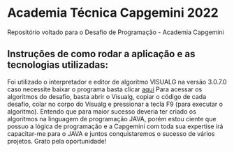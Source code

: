 # Academia Técnica Capgemini 2022
Repositório voltado para o Desafio de Programação - Academia Capgemini
## Instruções de como rodar a aplicação e as tecnologias utilizadas:
Foi utilizado o interpretador e editor de algoritmo VISUALG na versão 3.0.7.0 caso necessite baixar o programa basta clicar [aqui](https://sourceforge.net/projects/visualg30/)
Para acessar os algoritmos do desafio, basta abrir o Visualg, copiar o código de cada desafio, colar no corpo do Visualg e pressionar a tecla F9 (para executar o algoritmo).
Entendo que para maior sucesso deveria ter criado os algoritmos na linguagem de programação JAVA, porém estou ciente que possuo a lógica de programação e a Capgemini com toda sua expertise irá capacitar-me para o JAVA e juntos conquistaremos o sucesso de vários projetos.
Grato pela oportunidade!
